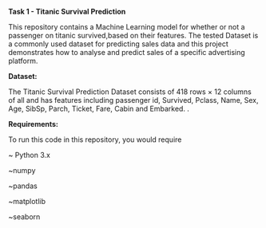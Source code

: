 **Task 1 - Titanic Survival Prediction**

This repository contains a Machine Learning model for whether or not a passenger on titanic survived,based on their features. The tested Dataset is a commonly used dataset for predicting sales data and this project demonstrates how to analyse and predict sales of a specific advertising platform.

**Dataset:**

The Titanic Survival Prediction Dataset consists of 418 rows × 12 columns of all and has features including passenger id, Survived, Pclass, Name, Sex, Age, SibSp, Parch, Ticket, Fare, Cabin and Embarked. .

**Requirements:**

To run this code in this repository, you would require

~ Python 3.x

~numpy

~pandas

~matplotlib

~seaborn
